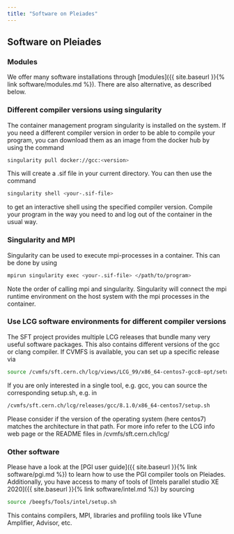 ```yaml
---
title: "Software on Pleiades"
---
```

## Software on Pleiades

### Modules
We offer many software installations through [modules]({{ site.baseurl }}{% link software/modules.md %}).
There are also alternative, as described below.


### Different compiler versions using singularity
The container management program singularity is installed on the system. If you need a different compiler version in order to be able to compile your program, you can download them as an image from the docker hub by using the command

```bash
singularity pull docker://gcc:<version>
```

This will create a .sif file in your current directory. You can then use the command

```bash
singularity shell <your-.sif-file>
```

to get an interactive shell using the specified compiler version. Compile your program in the way you need to and log out of the container in the usual way.


### Singularity and MPI
Singularity can be used to execute mpi-processes in a container. This can be done by using

```bash
mpirun singularity exec <your-.sif-file> </path/to/program> 
```

Note the order of calling mpi and singularity. Singularity will connect the mpi runtime environment on the host system with the mpi processes in the container.


### Use LCG software environments for different compiler versions
The SFT project provides multiple LCG releases that bundle many very useful software packages. This also contains different versions of the gcc or clang compiler. If CVMFS is available, you can set up a specific release via

```bash
source /cvmfs/sft.cern.ch/lcg/views/LCG_99/x86_64-centos7-gcc8-opt/setup.sh
```

If you are only interested in a single tool, e.g. gcc, you can source the corresponding setup.sh, e.g. in

```bash
/cvmfs/sft.cern.ch/lcg/releases/gcc/8.1.0/x86_64-centos7/setup.sh
```

Please consider if the version of the operating system (here centos7) matches the architecture in that path. For more info refer to the LCG info web page or the README files in /cvmfs/sft.cern.ch/lcg/


### Other software
Please have a look at the [PGI user guide]({{ site.baseurl }}{% link software/pgi.md %}) to learn how to use the PGI compiler tools on Pleiades.
Additionally, you have access to many of tools of [Intels parallel studio XE 2020]({{ site.baseurl }}{% link software/intel.md %}) by sourcing

```bash
source /beegfs/Tools/intel/setup.sh
```

This contains compilers, MPI, libraries and profiling tools like VTune Amplifier, Advisor, etc.
